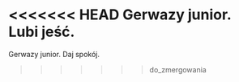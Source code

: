 <<<<<<< HEAD
Gerwazy junior. Lubi jeść.
=======
Gerwazy junior. Daj spokój.

>>>>>>> do_zmergowania
